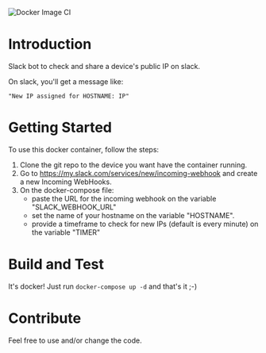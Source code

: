 ![Docker Image CI](https://github.com/JoaoPPCastelo/MyIpSlackBot/workflows/Docker%20Image%20CI/badge.svg)

# Introduction 
Slack bot to check and share a device's public IP on slack. 

On slack, you'll get a message like: 

```
"New IP assigned for HOSTNAME: IP"
```

# Getting Started
To use this docker container, follow the steps:
1.	Clone the git repo to the device you want have the container running.
2.	Go to https://my.slack.com/services/new/incoming-webhook and create a new Incoming WebHooks.
3.	On the docker-compose file:
    +  paste the URL for the incoming webhook on the variable "SLACK_WEBHOOK_URL"
    +  set the name of your hostname on the variable "HOSTNAME". 
    +  provide a timeframe to check for new IPs (default is every minute) on the variable "TIMER"

# Build and Test
It's docker! Just run `docker-compose up -d` and that's it ;-)

# Contribute
Feel free to use and/or change the code. 

